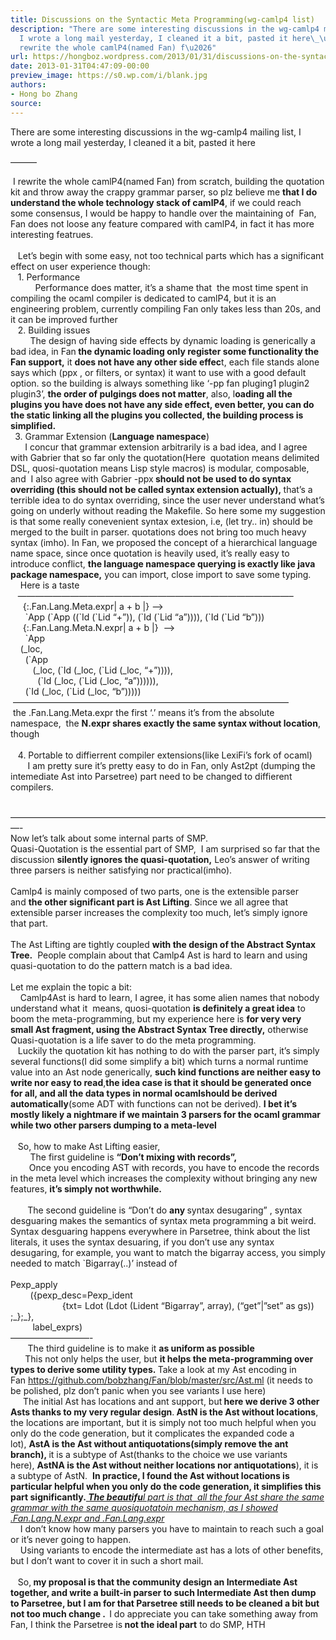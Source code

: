 ```yaml
---
title: Discussions on the Syntactic Meta Programming(wg-camlp4 list)
description: "There are some interesting discussions in the wg-camlp4 mailing list,
  I wrote a long mail yesterday, I cleaned it a bit, pasted it here\_\u2014\u2014\u2014\_I
  rewrite the whole camlP4(named Fan) f\u2026"
url: https://hongboz.wordpress.com/2013/01/31/discussions-on-the-syntactic-meta-programmingwg-camlp4-list/
date: 2013-01-31T04:47:09-00:00
preview_image: https://s0.wp.com/i/blank.jpg
authors:
- Hong bo Zhang
source:
---
```


<p>There are some interesting discussions in the wg-camlp4 mailing list, I wrote a long mail yesterday, I cleaned it a bit, pasted it here&nbsp;</p>
<p>———</p>
<div>&nbsp;I rewrite the whole camlP4(named Fan) from scratch, building the quotation kit and throw away the crappy grammar parser, so plz believe me&nbsp;<b>that I do understand the whole technology stack of camlP4</b>, if we could reach some consensus, I would be happy to handle over the maintaining of &nbsp;Fan, Fan does not loose any feature compared with camlP4, in fact it has more interesting featrues.</div>
<div>&nbsp;</div>
<div>&nbsp; &nbsp;Let’s begin with some easy, not too technical parts which has a significant effect on user experience though:</div>
<div>&nbsp; &nbsp;1. Performance</div>
<div>&nbsp; &nbsp; &nbsp; &nbsp; &nbsp; Performance does matter, it’s a shame that &nbsp;the most time spent in compiling the ocaml compiler is dedicated to camlP4, but it is an engineering problem, currently compiling Fan only takes less than 20s, and it can be improved further</div>
<div>&nbsp; &nbsp;2. Building issues</div>
<div>&nbsp; &nbsp; &nbsp; &nbsp; The design of having side effects by dynamic loading is generically a bad idea, in Fan<b>&nbsp;the dynamic loading only register some functionality the Fan support,</b>&nbsp;it&nbsp;<b>does not have any other side effec</b>t, each file stands alone says which (ppx , or filters, or syntax) it want to use with a good default option. so the building is always something like ‘-pp fan pluging1 plugin2 plugin3’,&nbsp;<b>the order of pulgings does not matter</b>, also, l<b>oading all the plugins you have does not have any side effect, even better, you can do the static linking all the plugins you collected, the building process is simplified. &nbsp;</b></div>
<div><b>&nbsp;</b>&nbsp;3. Grammar Extension (<b>Language namespace</b>)</div>
<div><b>&nbsp; &nbsp; &nbsp; &nbsp;</b>I concur that grammar extension arbitrarily is a bad idea, and I agree with Gabrier that so far only the quotation(Here &nbsp;quotation means delimited DSL, quosi-quotation means Lisp style macros) is modular, composable, and &nbsp;I also agree with Gabrier -ppx<b>&nbsp;should not be used to do syntax overriding (this should not be called syntax extension actually),&nbsp;</b>that’s a terrible idea to do syntax overriding, since the user never understand what’s going on underly without reading the Makefile. So here some my suggestion is that some really conevenient syntax extesion, i.e, (let try.. in) should be merged to the built in parser. quotations does not bring too much heavy syntax (imho). In Fan, we proposed the concept of a hierarchical language name space, since once quotation is heavily used, it’s really easy to introduce conflict,&nbsp;<b>the language namespace querying is exactly like java package namespace,</b>&nbsp;you can import, close import to save some typing.</div>
<div>&nbsp; &nbsp; Here is a taste</div>
<div>&nbsp; &nbsp;———————————————————————————————–</div>
<div>&nbsp; &nbsp; &nbsp;{:.Fan.Lang.Meta.expr| a + b |} ——&gt;&nbsp;</div>
<div>&nbsp; &nbsp; &nbsp;&nbsp;`App (`App ((`Id (`Lid “+”)), (`Id (`Lid “a”)))), (`Id (`Lid “b”)))</div>
<div>&nbsp; &nbsp; &nbsp;{:.Fan.Lang.Meta.N.expr| a + b |} &nbsp;—–&gt;</div>
<div>&nbsp; &nbsp; &nbsp;&nbsp;`App</div>
<div>&nbsp; &nbsp; (_loc,</div>
<div>&nbsp; &nbsp; &nbsp; (`App</div>
<div>&nbsp; &nbsp; &nbsp; &nbsp; &nbsp;(_loc, (`Id (_loc, (`Lid (_loc, “+”)))),</div>
<div>&nbsp; &nbsp; &nbsp; &nbsp; &nbsp; &nbsp;(`Id (_loc, (`Lid (_loc, “a”)))))),</div>
<div>&nbsp; &nbsp; &nbsp; (`Id (_loc, (`Lid (_loc, “b”)))))&nbsp;</div>
<div>
<div>&nbsp;———————————————————————————————–</div>
<div>&nbsp;the .Fan.Lang.Meta.expr the first ‘.’ means it’s from the absolute namespace, &nbsp;the&nbsp;<b>N.expr shares exactly the same syntax without location</b>, though</div>
</div>
<div>&nbsp;</div>
<div>&nbsp; &nbsp;4. Portable to diffierrent compiler extensions(like LexiFi’s fork of ocaml)</div>
<div>&nbsp; &nbsp; &nbsp; &nbsp;I am pretty sure it’s pretty easy to do in Fan, only Ast2pt (dumping the intemediate Ast into Parsetree) part need to be changed to diffierent compilers.<p></p>
<div>&nbsp;</div>
<div>—————————————————————————————————————-</div>
<div>Now let’s talk about some internal parts of SMP.</div>
<div>Quasi-Quotation is the essential part of SMP, &nbsp;I am surprised so far that the discussion&nbsp;<b>silently ignores the quasi-quotation,</b>&nbsp;Leo’s answer of writing &nbsp; three parsers is neither satisfying nor practical(imho).&nbsp;</div>
<div>&nbsp;</div>
<div>Camlp4 is mainly composed of two parts, one is the extensible parser and&nbsp;<b>the other significant part is Ast Lifting</b>. Since we all agree that extensible parser increases the complexity too much, let’s simply ignore that part.</div>
<div>&nbsp;</div>
<div>The Ast Lifting are tightly coupled&nbsp;<b>with the design of the Abstract Syntax Tree.</b>&nbsp; People complain about that Camlp4 Ast is hard to learn and using quasi-quotation to do the pattern match is a bad idea.</div>
<div>&nbsp;</div>
<div>Let me explain the topic a bit:</div>
<div>&nbsp; &nbsp; Camlp4Ast is hard to learn, I agree, it has some alien names that nobody understand what it &nbsp;means, quosi-quotation&nbsp;<b>is definitely a great idea</b>&nbsp;to boom the meta-programming, but my experience here is&nbsp;<b>for very very small Ast fragment, using the Abstract Syntax Tree directly,</b>&nbsp;otherwise Quasi-quotation is a life saver to do the meta programming.</div>
<div>&nbsp; &nbsp;Luckily the quotation kit has nothing to do with the parser part, it’s simply several functions(I did some simplify a bit) which turns a normal runtime &nbsp;</div>
<div>value into an Ast node generically,&nbsp;<b>such kind functions are neither easy to write nor easy to read</b>,<b>the idea case is that it should be generated once for all, and all the data types in normal ocaml</b><b>should be derived automatically</b>(some ADT with functions can not be derived).&nbsp;<b>I bet it’s mostly likely a nightmare if we maintain 3 parsers for the ocaml grammar while two other parsers dumping to a meta-level</b></div>
<div>&nbsp;&nbsp;</div>
<div>&nbsp; &nbsp;So, how to make Ast Lifting easier,&nbsp;</div>
<div>&nbsp; &nbsp; &nbsp; &nbsp; The first guideline is&nbsp;<b>“Don’t mixing with records”,&nbsp;</b></div>
<div><b>&nbsp; &nbsp; &nbsp; &nbsp; &nbsp;</b>Once you encoding AST with records, you have to encode the records in the meta level which increases the complexity without bringing any new features,&nbsp;<b>it’s simply not worthwhile.</b></div>
<div><b>&nbsp;</b></div>
<div><b>&nbsp; &nbsp; &nbsp; &nbsp;</b>&nbsp;The second guideline is “Don’t do&nbsp;<b>any&nbsp;</b>syntax desugaring” , syntax desguaring makes the semantics of syntax meta programming a bit weird. Syntax desguaring happens everywhere in Parsetree, think about the list literals, it uses the syntax desuaring, if you don’t use any syntax desugaring, for example, you want to match the bigarray access, you simply needed to match `Bigarray(..)’ instead of&nbsp;</div>
<div>
<div>&nbsp;</div>
<div>Pexp_apply</div>
<div>&nbsp; &nbsp; &nbsp; &nbsp; ({pexp_desc=Pexp_ident</div>
<div>&nbsp; &nbsp; &nbsp; &nbsp; &nbsp; &nbsp; &nbsp; &nbsp; &nbsp; &nbsp; &nbsp;{txt= Ldot (Ldot (Lident “Bigarray”, array), (“get”|”set” as gs)) ;_};_},</div>
<div>&nbsp; &nbsp; &nbsp; &nbsp; &nbsp;label_exprs)</div>
</div>
<div>—————————-</div>
<div>&nbsp; &nbsp; &nbsp; &nbsp;The third guideline is to<b>&nbsp;</b>make it&nbsp;<b>as uniform as possible</b></div>
<div><b>&nbsp; &nbsp; &nbsp; &nbsp;</b>This not only helps the user, but&nbsp;<b>it helps the meta-programming over types to derive some utility types.&nbsp;</b>Take a look at my Ast encoding in Fan&nbsp;<a href="https://github.com/bobzhang/Fan/blob/master/src/Ast.ml" target="_blank">https://github.com/bobzhang/Fan/blob/master/src/Ast.ml</a>&nbsp;(it needs to be polished, plz don’t panic when you see variants I use here)</div>
<div><b>&nbsp; &nbsp; &nbsp;&nbsp;</b>The initial Ast has locations and ant support, but<b>&nbsp;here we derive 3 other Asts thanks to my very regular design</b>.<b>&nbsp;AstN is the Ast without locations</b>, the locations are important, but it is simply not too much helpful when you only do the code generation, but it complicates the expanded code a lot),&nbsp;<b>AstA is the Ast without antiquotations(simply remove the ant branch),&nbsp;</b>it is a subtype of Ast(thanks to the choice we use variants here),&nbsp;<b>AstNA is the Ast without neither locations nor antiquotations</b>), it is a subtype of AstN. &nbsp;<b>In practice, I found the Ast without locations is particular helpful when you only do the code generation, it simplifies this part significantly.<i><span style="text-decoration:underline;">&nbsp;The beautif</span></i></b><span style="text-decoration:underline;"><b><i>u</i></b><i>l part is that &nbsp;all the four Ast share the same grammar with the same quosiquotatoin mechanism, as I showed .Fan.Lang.N.expr and .Fan.Lang.expr</i></span></div>
<div>&nbsp; &nbsp; I don’t know how many parsers you have to maintain to reach such a goal or it’s never going to happen.</div>
<div>&nbsp; &nbsp; Using variants to encode the intermediate ast has a lots of other benefits, but I don’t want to cover it in such a short mail.</div>
<div>&nbsp;</div>
<div>&nbsp; &nbsp;So,<b>&nbsp;my proposal is that the community design an Intermediate Ast together, and write a built-in parser to such Intermediate Ast then dump to Parsetree, but I am for that Parsetree still needs to be cleaned a bit but not too much change . &nbsp;</b>I do appreciate you can take something away from Fan, I think the Parsetree is<b>&nbsp;not the ideal part</b>&nbsp;to do SMP, HTH</div>
</div>
<p>&nbsp;</p>

